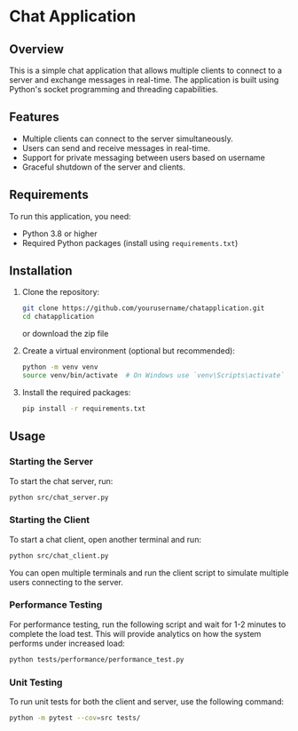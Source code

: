 # Chat Application

## Overview
This is a simple chat application that allows multiple clients to connect to a server and exchange messages in real-time. The application is built using Python's socket programming and threading capabilities.

## Features
- Multiple clients can connect to the server simultaneously.
- Users can send and receive messages in real-time.
- Support for private messaging between users based on username
- Graceful shutdown of the server and clients.

## Requirements
To run this application, you need:
- Python 3.8 or higher
- Required Python packages (install using `requirements.txt`)

## Installation

1. Clone the repository:
   ```bash
   git clone https://github.com/yourusername/chatapplication.git
   cd chatapplication
   ```
   or download the zip file

2. Create a virtual environment (optional but recommended):
   ```bash
   python -m venv venv
   source venv/bin/activate  # On Windows use `venv\Scripts\activate`
   ```

3. Install the required packages:
   ```bash
   pip install -r requirements.txt
   ```

## Usage

### Starting the Server
To start the chat server, run:

```bash
python src/chat_server.py
```

### Starting the Client
To start a chat client, open another terminal and run:

```bash
python src/chat_client.py
```

You can open multiple terminals and run the client script to simulate multiple users connecting to the server.

### Performance Testing
For performance testing, run the following script and wait for 1-2 minutes to complete the load test. This will provide analytics on how the system performs under increased load:

```bash
python tests/performance/performance_test.py
```

### Unit Testing
To run unit tests for both the client and server, use the following command:

```bash
python -m pytest --cov=src tests/
```